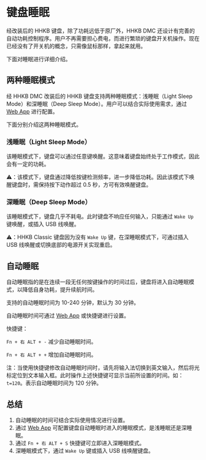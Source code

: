 # 键盘睡眠
经改装后的 HHKB 键盘，除了功耗远低于原厂外，HHKB DMC 还设计有完善的自动功耗控制程序。用户不再需要担心费电，而进行繁琐的键盘开关机操作。现在已经没有了开关机的概念，只需像鼠标那样，拿起来就用。

下面对睡眠进行详细介绍。
## 两种睡眠模式
经 HHKB DMC 改装后的 HHKB 键盘支持两种睡眠模式：浅睡眠（Light Sleep Mode）和深睡眠（Deep Sleep Mode）。用户可以结合实际使用需求，通过 [Web App](https://keyboard.xorlink.com) 进行配置。

下面分别介绍这两种睡眠模式。

### 浅睡眠（Light Sleep Mode）

该睡眠模式下，键盘可以通过任意键唤醒。这意味着键盘始终处于工作模式，因此会有一定的功耗。

⚠️：该模式下，键盘通过降低按键检测频率，进一步降低功耗。因此该模式下唤醒键盘时，需保持按下动作超过 0.5 秒，方可有效唤醒键盘。

### 深睡眠（Deep Sleep Mode）

该睡眠模式下，键盘几乎不耗电。此时键盘不响应任何输入，只能通过 `Wake Up` 键唤醒，或插入 USB 线唤醒。

⚠️：HHKB Classic 键盘因为没有 `Wake Up` 键，在深睡眠模式下，可通过插入 USB 线唤醒或切换底部的电源开关实现重启。

## 自动睡眠

自动睡眠指的是在连续一段无任何按键操作的时间过后，键盘将进入自动睡眠模式，以降低自身功耗，提升续航时间。

支持的自动睡眠时间为 10-240 分钟，默认为 30 分钟。

自动睡眠时间可通过 [Web App](https://keyboard.xorlink.com) 或快捷键进行设置。

快捷键：

 `Fn + 右 ALT + -` 减少自动睡眠时间。

 `Fn + 右 ALT + +` 增加自动睡眠时间。

注：当使用快捷键修改自动睡眠时间时，请先将输入法切换到英文输入，然后将光标定位到文本输入框。此时操作上述快捷键可显示当前所设置的时间。如：`t=120`。表示自动睡眠时间为 120 分钟。


## 总结
1. 自动睡眠的时间可结合实际使用情况进行设置。
2. 通过 [Web App](https://keyboard.xorlink.com) 可配置键盘自动睡眠时进入的睡眠模式，是浅睡眠还是深睡眠。
3. 通过 `Fn + 右 ALT + S` 快捷键可立即进入深睡眠模式。
4. 深睡眠模式下，通过 `Wake Up` 键或插入 USB 线唤醒键盘。
